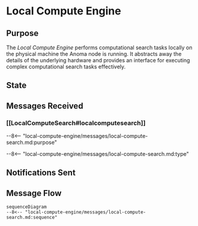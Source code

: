 <div class="engine" markdown>


# Local Compute Engine

## Purpose

<!-- --8<-- [start:purpose] -->

The *Local Compute Engine* performs computational search tasks locally on the physical machine the Anoma node is running. 
It abstracts away the details of the underlying hardware and 
provides an interface for executing complex computational search tasks effectively.

<!-- --8<-- [end:purpose] -->

## State


## Messages Received

### [[LocalComputeSearch#localcomputesearch]]

--8<-- "local-compute-engine/messages/local-compute-search.md:purpose"

--8<-- "local-compute-engine/messages/local-compute-search.md:type"


## Notifications Sent


## Message Flow


<!-- --8<-- [start:messages] -->
```mermaid
sequenceDiagram
--8<-- "local-compute-engine/messages/local-compute-search.md:sequence"
```
<!-- --8<-- [end:messages] -->

</div>